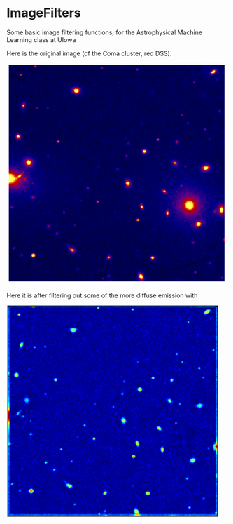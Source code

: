 # ImageFilters
Some basic image filtering functions; for the Astrophysical Machine Learning class at UIowa

Here is the original image (of the Coma cluster, red DSS). 

![alt tag](https://github.com/sheabrown/ImageFilters/blob/master/coma_red.png)

Here it is after filtering out some of the more diffuse emission with 

![alt tag](https://github.com/sheabrown/ImageFilters/blob/master/point_sources.png)
